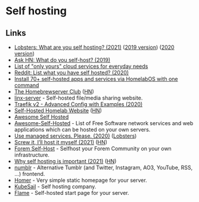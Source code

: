 # Self hosting

## Links

- [Lobsters: What are you self hosting? (2021)](https://lobste.rs/s/p4edt5/what_are_you_self_hosting_2021) ([2019 version](https://lobste.rs/s/xreuus/what_are_you_self_hosting)) ([2020 version](https://lobste.rs/s/c54fev/what_are_you_self_hosting_2020))
- [Ask HN: What do you self-host? (2019)](https://news.ycombinator.com/item?id=21235957)
- [List of "only yours" cloud services for everyday needs](https://github.com/Atarity/deploy-your-own-saas)
- [Reddit: List what you have self hosted? (2020)](https://www.reddit.com/r/selfhosted/comments/ekttx5/list_what_you_have_self_hosted/)
- [Install 70+ self-hosted apps and services via HomelabOS with one command](https://www.reddit.com/r/selfhosted/comments/fxg1lj/you_can_now_install_70_selfhosted_apps_and/)
- [The Homebrewserver Club](https://homebrewserver.club/) ([HN](https://news.ycombinator.com/item?id=23058562))
- [linx-server](https://demo.linx-server.net/) - Self-hosted file/media sharing website.
- [Traefik v2 - Advanced Config with Examples (2020)](https://www.reddit.com/r/selfhosted/comments/gz1ilc/traefik_v2_advanced_config_with_examples/)
- [Self-Hosted Homelab Website](https://hydn.dev/homelab/) ([HN](https://news.ycombinator.com/item?id=23479505))
- [Awesome Self Hosted](https://selfhosted.libhunt.com/)
- [Awesome-Self-Hosted](https://github.com/awesome-selfhosted/awesome-selfhosted) - List of Free Software network services and web applications which can be hosted on your own servers.
- [Use managed services. Please. (2020)](http://www.mooreds.com/wordpress/archives/3358) ([Lobsters](https://lobste.rs/s/zgyrc7/use_managed_services_please))
- [Screw it, I’ll host it myself (2021)](https://www.markozivanovic.com/screw-it-ill-host-it-myself/) ([HN](https://news.ycombinator.com/item?id=26725185))
- [Forem Self-Host](https://github.com/forem/selfhost) - Selfhost your Forem Community on your own infrastructure.
- [Why self hosting is important (2021)](https://dataswamp.org/~solene/2021-07-23-why-selfhosting-is-important.html) ([HN](https://news.ycombinator.com/item?id=27939039))
- [numblr](https://github.com/heyLu/numblr) - Alternative Tumblr (and Twitter, Instagram, AO3, YouTube, RSS, ...) frontend.
- [Homer](https://github.com/bastienwirtz/homer) - Very simple static homepage for your server.
- [KubeSail](https://kubesail.com/) - Self hosting company.
- [Flame](https://github.com/pawelmalak/flame) - Self-hosted start page for your server.
